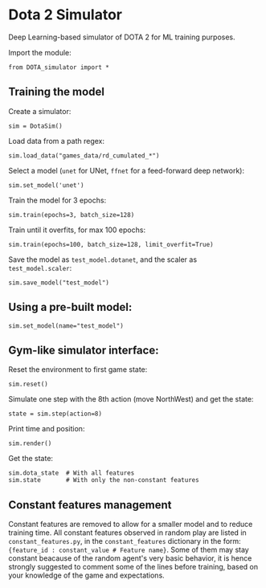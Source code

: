 # Dota 2 Simulator
Deep Learning-based simulator of DOTA 2 for ML training purposes.

Import the module:
```
from DOTA_simulator import *
```

## Training the model
Create a simulator:
```
sim = DotaSim()
```

Load data from a path regex:
```
sim.load_data("games_data/rd_cumulated_*")
```

Select a model (`unet` for UNet, `ffnet` for a feed-forward deep network):
```
sim.set_model('unet')
```

Train the model for 3 epochs:
```
sim.train(epochs=3, batch_size=128)
```
Train until it overfits, for max 100 epochs:
```
sim.train(epochs=100, batch_size=128, limit_overfit=True)
```

Save the model as  `test_model.dotanet`, and the scaler as `test_model.scaler`:
```
sim.save_model("test_model")
```
## Using a pre-built model:
```
sim.set_model(name="test_model")
```

## Gym-like simulator interface:
Reset the environment to first game state:
```
sim.reset()
```

Simulate one step with the 8th action (move NorthWest) and get the state:
```
state = sim.step(action=8)
```

Print time and position:
```
sim.render()
```

Get the state:
```
sim.dota_state  # With all features
sim.state       # With only the non-constant features
```

## Constant features management
Constant features are removed to allow for a smaller model and to reduce training time.
All constant features observed in random play are listed in `constant_features.py`, in the `constant_features` dictionary in the form: `{feature_id : constant_value # Feature name}`. Some of them may stay constant beacause of the random agent's very basic behavior, it is hence strongly suggested to comment some of the lines before training, based on your knowledge of the game and expectations.
